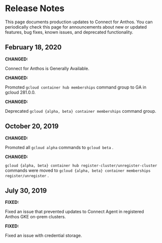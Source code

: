 #  Release Notes

This page documents production updates to Connect for Anthos. You can
periodically check this page for announcements about new or updated features,
bug fixes, known issues, and deprecated functionality.

##  February 18, 2020

**CHANGED:**

Connect for Anthos is Generally Available.

**CHANGED:**

Promoted ` gcloud container hub memberships ` command group to GA in gcloud
281.0.0.

**CHANGED:**

Deprecated ` gcloud {alpha, beta} container memberships ` command group.

##  October 20, 2019

**CHANGED:**

Promoted all ` gcloud alpha ` commands to ` gcloud beta ` .

**CHANGED:**

` gcloud {alpha, beta} container hub register-cluster/unregister-cluster `
commands were moved to ` gcloud {alpha, beta} container memberships
register/unregister ` .

##  July 30, 2019

**FIXED:**

Fixed an issue that prevented updates to Connect Agent in registered Anthos
GKE on-prem clusters.

**FIXED:**

Fixed an issue with credential storage.

